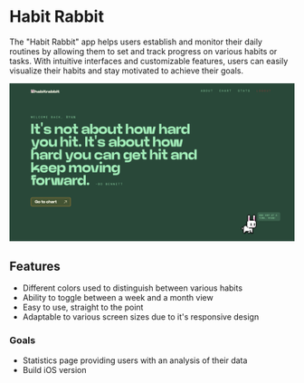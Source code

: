 # Habit Rabbit
The "Habit Rabbit" app helps users establish and monitor their daily routines by allowing them to set and track progress on various habits or tasks. With intuitive interfaces and customizable features, users can easily visualize their habits and stay motivated to achieve their goals.

![Alt text](/public/quote-screen.png "Optional title")

## Features
- Different colors used to distinguish between various habits
- Ability to toggle between a week and a month view
- Easy to use, straight to the point
- Adaptable to various screen sizes due to it's responsive design

### Goals
- Statistics page providing users with an analysis of their data
- Build iOS version
